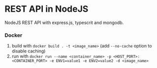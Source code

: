 # REST API in NodeJS
NodeJS REST API with express.js, typescrit and mongodb.

### Docker
1. build with `docker build . -t <image_name>` (add `--no-cache` option to disable caching)
2. run with `docker run --name <container_name> -p <HOST_PORT>:<CONTAINER_PORT> -e ENV1=value1 -e ENV2=value2 -d <image_name>`
